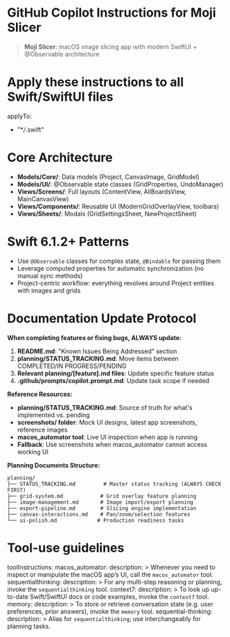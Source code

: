 # GitHub Copilot Instructions for Moji Slicer

> **Moji Slicer**: macOS image slicing app with modern SwiftUI + @Observable architecture

# Apply these instructions to all Swift/SwiftUI files

applyTo:

- "\*_/_.swift"

# Core Architecture

- **Models/Core/**: Data models (Project, CanvasImage, GridModel)
- **Models/UI/**: @Observable state classes (GridProperties, UndoManager)
- **Views/Screens/**: Full layouts (ContentView, AllBoardsView, MainCanvasView)
- **Views/Components/**: Reusable UI (ModernGridOverlayView, toolbars)
- **Views/Sheets/**: Modals (GridSettingsSheet, NewProjectSheet)

# Swift 6.1.2+ Patterns

- Use `@Observable` classes for complex state, `@Bindable` for passing them
- Leverage computed properties for automatic synchronization (no manual sync methods)
- Project-centric workflow: everything revolves around Project entities with images and grids

# Documentation Update Protocol

**When completing features or fixing bugs, ALWAYS update:**

1. **README.md**: "Known Issues Being Addressed" section
2. **planning/STATUS_TRACKING.md**: Move items between COMPLETED/IN PROGRESS/PENDING
3. **Relevant planning/[feature].md files**: Update specific feature status
4. **.github/prompts/copilot.prompt.md**: Update task scope if needed

**Reference Resources:**

- **planning/STATUS_TRACKING.md**: Source of truth for what's implemented vs. pending
- **screenshots/ folder**: Mock UI designs, latest app screenshots, reference images
- **macos_automator tool**: Live UI inspection when app is running
- **Fallback**: Use screenshots when macos_automator cannot access working UI

**Planning Documents Structure:**

```
planning/
├── STATUS_TRACKING.md         # Master status tracking (ALWAYS CHECK FIRST)
├── grid-system.md            # Grid overlay feature planning
├── image-management.md       # Image import/export planning
├── export-pipeline.md        # Slicing engine implementation
├── canvas-interactions.md    # Pan/zoom/selection features
└── ui-polish.md             # Production readiness tasks
```

# Tool-use guidelines

toolInstructions:
macos_automator:
description: >
Whenever you need to inspect or manipulate the macOS app’s UI,
call the `macos_automator` tool.
sequentialthinking:
description: >
For any multi-step reasoning or planning, invoke the `sequentialthinking` tool.
context7:
description: >
To look up up-to-date Swift/SwiftUI docs or code examples,
invoke the `context7` tool.
memory:
description: >
To store or retrieve conversation state (e.g. user preferences, prior answers),
invoke the `memory` tool.
sequential-thinking:
description: >
Alias for `sequentialthinking`; use interchangeably for planning tasks.
